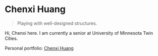 # Chenxi Huang

> Playing with well-designed structures.

Hi, Chenxi here. I am currently a senior at University of Minnesota Twin Cities.

Personal portfolio: [Chenxi Huang](https://chenxi-huang.com)
